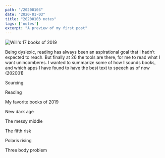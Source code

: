 ```yaml
---
path: "/20200103"
date: "2020-01-03"
title: "20200103 notes"
tags: ['notes']
excerpt: "A preview of my first post"
---
```



![Will's 17 books of 2019](https://wiki.gndclouds.cc/assets/images/notes/20200103.jpeg)

Being dyslexic, reading has always been an aspirational goal that I hadn’t expected to reach. But finally at 26 the tools are there, for me to read what I want unincomberes. I wanted to summarize some of how I sounds books, and which apps I have found to have the best text to speech as of now (202001)

Sourcing




Reading


My favorite books of 2019

New dark age 

The messy middle 

The fifth risk

Polaris rising 

Three body problem  

